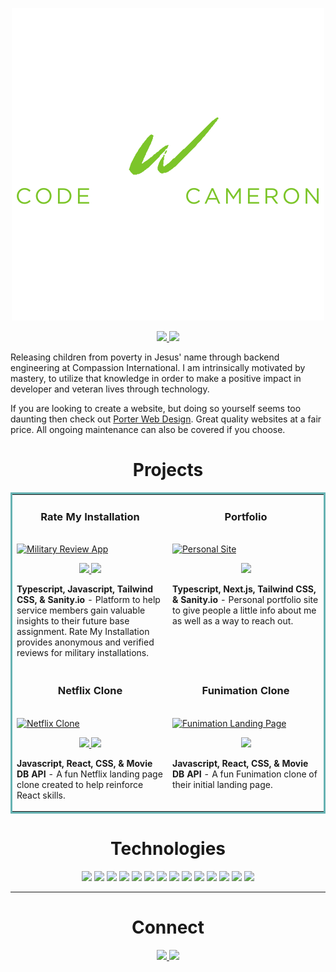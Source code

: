 <p align="center">
  <img src="./images/white_no_bg.png"
alt="" />
</p>

<p align="center">
  <a href="https://www.linkedin.com/in/cameron-porter-b59387197/" target="_blank">
    <img src="https://img.shields.io/static/v1?label=|&message=LINKED-IN&color=cdf998&style=plastic&logo=linkedin&logo-color=white"/>
  </a>
  <a href="https://porterwebdesign.com/" target="_blank">
    <img src="https://img.shields.io/static/v1?label=|&message=Porter Web Design&color=cdf998&style=plastic&logo=wordpress&logo-color=white"/>
  </a>
 </p>

Releasing children from poverty in Jesus' name through backend engineering at Compassion International. I am intrinsically motivated by mastery, to utilize that knowledge in order to make a positive impact in developer and veteran lives through technology.

If you are looking to create a website, but doing so yourself seems too daunting then check out [Porter Web Design](https://porterwebdesign.com). Great quality websites at a fair price. All ongoing maintenance can also be covered if you choose.

<h1 align="center">Projects</h1>
<table bordercolor="#66b2b2">
  
  <tr>
    <td width="50%" valign="top">
      <h3 align="center" display="flex">Rate My Installation</h3>
        <br />
        <a target="_blank" href="https://www.ratemyinstallation.com">
            <img src="images/rmi.gif" width="100%" alt="Military Review App"/>
        </a>
        <br />
        <p align="center">
          
  <a href="https://github.com/Cameron-Porter/rate-my-installation" target="_blank">
    <img src="https://img.shields.io/static/v1?label=|&message=REPO&color=23555f&style=plastic&logo=github&logo-color=white"/>
  </a>
  <a href="https://rate-my-installation-cameron-porter.vercel.app/" target="_blank">
    <img src="https://img.shields.io/static/v1?label=|&message=WEBSITE&color=cdf998&style=plastic&logo=wordpress&logo-color=white"/>
  </a>
      </p>
        <p><strong>Typescript, Javascript, Tailwind CSS, & Sanity.io</strong> - Platform to help service members gain valuable insights to their future base assignment. Rate My Installation provides anonymous and verified reviews for military installations.</p>
    </td>
    <td width="50%" valign="top">
      <h3 align="center">Portfolio</h3>
        <br />
      <a target="_blank" href="https://www.cameronporter.dev/#hero">
            <img src="images/portfolio.gif" width="100%"  alt="Personal Site"/>
        </a>
        <br />
        <p align="center">
          
  <a href="https://github.com/Cameron-Porter/portfolio-v4" target="_blank">
    <img src="https://img.shields.io/static/v1?label=|&message=REPO&color=23555f&style=plastic&logo=github&logo-color=white"/>
  </a>
      </p>
        <p><strong>Typescript, Next.js, Tailwind CSS, & Sanity.io</strong> - Personal portfolio site to give people a little info about me as well as a way to reach out.</p>
    </td>
  </tr>
  <tr>
    <td width="50%" valign="top">
      <h3 align="center" display="flex">Netflix Clone</h3>
        <br />
        <a target="_blank" href="https://agohige-netflix.web.app/">
            <img src="images/netflix.gif" width="100%" alt="Netflix Clone"/>
        </a>
        <br />
        <p align="center">
          
  <a href="https://github.com/Cameron-Porter/react_netflix" target="_blank">
    <img src="https://img.shields.io/static/v1?label=|&message=REPO&color=23555f&style=plastic&logo=github&logo-color=white"/>
  </a>  
  <a href="https://agohige-netflix.web.app/" target="_blank">
    <img src="https://img.shields.io/static/v1?label=|&message=WEBSITE&color=cdf998&style=plastic&logo=wordpress&logo-color=white"/>
  </a>
      </p>
        <p><strong>Javascript, React, CSS, & Movie DB API</strong> - A fun Netflix landing page clone created to help reinforce React skills.</p>
    </td>
    <td width="50%" valign="top">
      <h3 align="center">Funimation Clone</h3>
        <br />
      <a target="_blank" href="https://github.com/Cameron-Porter/react_funimation">
            <img src="images/funimation.gif" width="100%"  alt="Funimation Landing Page"/>
        </a>
        <br />
        <p align="center">
          
  <a href="https://github.com/Cameron-Porter/react_funimation" target="_blank">
    <img src="https://img.shields.io/static/v1?label=|&message=REPO&color=23555f&style=plastic&logo=github&logo-color=white"/>
  </a>
      </p>
        <p><strong>Javascript, React, CSS, & Movie DB API</strong> - A fun Funimation clone of their initial landing page.</p>
    </td>
  </tr>
</table>

<h1 align="center">Technologies</h1>

<p align="center">
    <img src="https://img.shields.io/static/v1?label=|&message=HTML5&color=23555f&style=plastic&logo=html5"/>
    <img src="https://img.shields.io/static/v1?label=|&message=CSS3&color=285f65&style=plastic&logo=css3"/>
    <img src="https://img.shields.io/static/v1?label=|&message=SASS&color=2b625f&style=plastic&logo=sass"/>
    <img src="https://img.shields.io/static/v1?label=|&message=BOOTSTRAP&color=316c5e&style=plastic&logo=bootstrap"/>
    <img src="https://img.shields.io/static/v1?label=|&message=JAVASCRIPT&color=3c7f5d&style=plastic&logo=javascript"/>
    <img src="https://img.shields.io/static/v1?label=|&message=REACT.JS&color=4a935c&style=plastic&logo=react"/>
    <img src="https://img.shields.io/static/v1?label=|&message=TYPESCRIPT&color=4a935c&style=plastic&logo=typescript"/>
    <img src="https://img.shields.io/static/v1?label=|&message=PYTHON&color=52985b&style=plastic&logo=python"/>
    <img src="https://img.shields.io/static/v1?label=|&message=ADOBE&color=98bf53&style=plastic&logo=adobe"/>
    <img src="https://img.shields.io/static/v1?label=|&message=MONGO-DB&color=cdd148&style=plastic&logo=mongodb"/>
    <img src="https://img.shields.io/static/v1?label=|&message=WEBPACK&color=bbb111&style=plastic&logo=webpack"/>
    <img src="https://img.shields.io/static/v1?label=|&message=LINUX&color=bbb111&style=plastic&logo=linux"/>
    <img src="https://img.shields.io/static/v1?label=|&message=GIT&color=cbb148&style=plastic&logo=git"/>
    <img src="https://img.shields.io/static/v1?label=|&message=FIREBASE&color=cbb148&style=plastic&logo=firebase"/>
</p>

---

<h1 align="center">Connect</h1>

<p align="center">
  <a href="https://www.linkedin.com/in/cameron-porter-b59387197/" target="_blank">
    <img src="https://img.shields.io/static/v1?label=|&message=LINKED-IN&color=cdf998&style=plastic&logo=linkedin&logo-color=white"/>
  </a>
  <a href="https://porterwebdesign.com/" target="_blank">
    <img src="https://img.shields.io/static/v1?label=|&message=Porter Web Design&color=cdf998&style=plastic&logo=wordpress&logo-color=white"/>
  </a>
</p>
